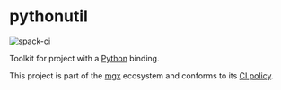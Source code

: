 # pythonutil

![spack-ci](https://github.com/LIHPC-Computational-Geometry/pythonutil/actions/workflows/spack-ci.yml/badge.svg)

Toolkit for project with a [Python](https://www.python.org/) binding.

This project is part of the [mgx](https://github.com/LIHPC-Computational-Geometry/mgx) ecosystem and conforms to its [CI policy](https://github.com/LIHPC-Computational-Geometry/spack_recipes#ci-and-versioning-policy-of-mgx-ecosystem-projects).